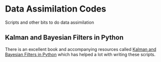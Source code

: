 # Data Assimilation Codes

Scripts and other bits to do data assimilation

## Kalman and Bayesian Filters in Python

There is an excellent book and accompanying resources called [Kalman and Bayesian Filters in Python](https://github.com/rlabbe/Kalman-and-Bayesian-Filters-in-Python) which has helped a lot with writing these scripts.
